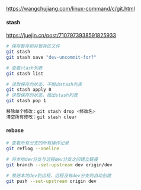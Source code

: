 https://wangchujiang.com/linux-command/c/git.html



#### stash

https://juejin.cn/post/7107973938591825933

```Bash
# 保存暂存和非暂存区文件
git stash 
git stash save "dev-uncommit-for?"

# 查看stash列表
git stash list

# 读取保存的状态，不抛出stash列表
git stash apply 0
# 读取保存的状态，抛出stash列表
git stash pop 1

移除单个修改：git stash drop <修改名>
清空所有修改：git stash clear
```

#### rebase

```Bash
# 查看所有分支的所有操作记录
git reflog --oneline 

# 将本地dev分支与远程dev分支之间建立链接
git branch --set-upstream dev origin/dev   
  
# 推送本地dev到远程，远程没有dev分支则自动创建 
git push --set-upstream origin dev
```